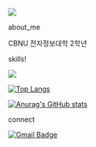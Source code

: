 
<img src="https://capsule-render.vercel.app/api?type=soft&color=auto&height=300&section=header&text=^^7&fontSize=50" />



about_me


CBNU 전자정보대학 2학년



skills!



<img src="https://img.shields.io/badge/Python-3776AB?style=for-the-badge&logo=Python&logoColor=white">

 


[![Top Langs](https://github-readme-stats.vercel.app/api/top-langs/?username=Megafin1234)](https://github.com/anuraghazra/github-readme-stats)




[![Anurag's GitHub stats](https://github-readme-stats.vercel.app/api?username=Megafin1234)](https://github.com/anuraghazra/github-readme-stats)




 
 
 connect
 
 
 
 
 [![Gmail Badge](https://img.shields.io/badge/Gmail-d14836?style=flat-square&logo=Gmail&logoColor=white&link=mailto:eric0h@gmail.com)](mailto:eric0h@gmail.com)
